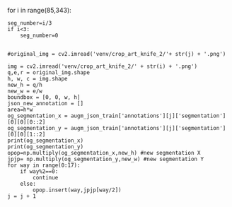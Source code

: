 for i in range(85,343):

    seg_number=i/3
    if i<3:
        seg_number=0


    #original_img = cv2.imread('venv/crop_art_knife_2/'+ str(j) + '.png')

    img = cv2.imread('venv/crop_art_knife_2/' + str(i) + '.png')
    q,e,r = original_img.shape
    h, w, c = img.shape
    new_h = q/h
    new_w = e/w
    boundbox = [0, 0, w, h]
    json_new_annotation = []
    area=h*w
    og_segmentation_x = augm_json_train['annotations'][j]['segmentation'][0][0][0::2]
    og_segmentation_y = augm_json_train['annotations'][j]['segmentation'][0][0][1::2]
    print(og_segmentation_x)
    print(og_segmentation_y)
    opop=np.multiply(og_segmentation_x,new_h) #new segmentation X
    jpjp= np.multiply(og_segmentation_y,new_w) #new segmentation Y
    for way in range(0:17):
        if way%2==0:
            continue
        else:
            opop.insert(way,jpjp[way/2])
    j = j + 1